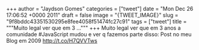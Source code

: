 
+++
author = "Jaydson Gomes"
categories = ["tweet"]
date = "Mon Dec 26 17:06:52 +0000 2011"
draft = false
image = "{TWEET_IMAGE}"
slug = "9f8bddc43351530295e8fee4058f51474fc27c91"
tags = ["tweet"]
title = """Muito legal ver que em 3 ..."""
+++
Muito legal ver que em 3 anos a comunidade #JavaScript mudou e ver q fazemos parte disso: Post no meu Blog em 2009 http://t.co/H7QVVTws
